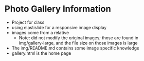 # Photo Gallery Information

- Project for class
- using elastislide for a responsive image display
- images come from a relative 
  * Note: did not modify the original images; those are found in img/gallery-large, and the file size on those images is large
- The img/README.md contains some image specific knowledge
- gallery.html is the home page